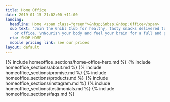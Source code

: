 ```yaml
---
title: Home Office
date: 2019-01-15 21:02:00 +11:00
landing:
  headline: Home <span class="green">&nbsp;&nbsp;&nbsp;Office</span>
  sub text: "Join the Gnibl Club for healthy, tasty snacks delivered to your home
    or office. \nNourish your body and fuel your brain for a full and productive day."
  cta: SHOP HOME
  mobile pricing link: see our prices
layout: default
---
```


<main>
{% include homeoffice_sections/home-office-hero.md %}
{% include homeoffice_sections/about.md %}
{% include homeoffice_sections/promise.md %}
{% include homeoffice_sections/products.md %}
{% include homeoffice_sections/instagram.md %}
{% include homeoffice_sections/testimonials.md %}
{% include homeoffice_sections/faqs.md %}
</main>